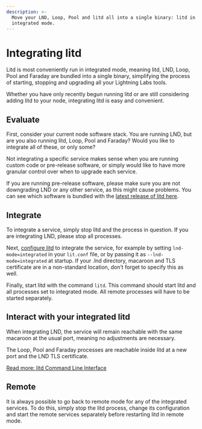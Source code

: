 ```yaml
---
description: >-
  Move your LND, Loop, Pool and litd all into a single binary: litd in
  integrated mode.
---
```


# Integrating litd

Litd is most conveniently run in integrated mode, meaning litd, LND, Loop, Pool and Faraday are bundled into a single binary, simplifying the process of starting, stopping and upgrading all your Lightning Labs tools.

Whether you have only recently begun running litd or are still considering adding litd to your node, integrating litd is easy and convenient.

## Evaluate

First, consider your current node software stack. You are running LND, but are you also running litd, Loop, Pool and Faraday? Would you like to integrate all of these, or only some?

Not integrating a specific service makes sense when you are running custom code or pre-release software, or simply would like to have more granular control over when to upgrade each service.

If you are running pre-release software, please make sure you are not downgrading LND or any other service, as this might cause problems. You can see which software is bundled with the [latest release of litd here](https://github.com/lightninglabs/lightning-terminal/releases).

## Integrate <a href="#docs-internal-guid-2cf588aa-7fff-7efe-87ec-169e58d93b55" id="docs-internal-guid-2cf588aa-7fff-7efe-87ec-169e58d93b55"></a>

To integrate a service, simply stop litd and the process in question. If you are integrating LND, please stop all processes.

Next, [configure litd](run-litd.md) to integrate the service, for example by setting `lnd-mode=integrated` in your `lit.conf` file, or by passing it as `--lnd-mode=integrated` at startup. If your .lnd directory, macaroon and TLS certificate are in a non-standard location, don’t forget to specify this as well.

Finally, start litd with the command `litd`. This command should start litd and all processes set to integrated mode. All remote processes will have to be started separately.

## Interact with your integrated litd <a href="#docs-internal-guid-8e5f5ed1-7fff-6736-8f08-77e9dadc2d2c" id="docs-internal-guid-8e5f5ed1-7fff-6736-8f08-77e9dadc2d2c"></a>

When integrating LND, the service will remain reachable with the same macaroon at the usual port, meaning no adjustments are necessary.

The Loop, Pool and Faraday processes are reachable inside litd at a new port and the LND TLS certificate.

[Read more: litd Command Line Interface](command-line-interface.md)

## Remote <a href="#docs-internal-guid-2f4a97ee-7fff-b357-6e75-2740fa5c850e" id="docs-internal-guid-2f4a97ee-7fff-b357-6e75-2740fa5c850e"></a>

It is always possible to go back to remote mode for any of the integrated services. To do this, simply stop the litd process, change its configuration and start the remote services separately before restarting litd in remote mode.
